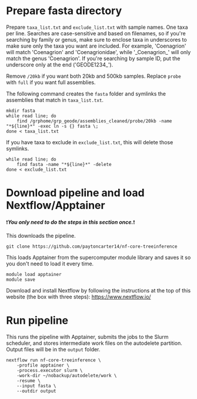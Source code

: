 # Prepare fasta directory

Prepare `taxa_list.txt` and `exclude_list.txt` with sample names. One taxa per line. Searches are case-sensitive and based on filenames, so if you're searching by family or genus, make sure to enclose taxa in underscores to make sure only the taxa you want are included. For example, 'Coenagrion' will match 'Coenagrion' and 'Coenagrionidae', while '\_Coenagrion\_' will only match the genus 'Coenagrion'. If you're searching by sample ID, put the underscore only at the end ('GEODE1234_').

Remove `/20kb` if you want both 20kb and 500kb samples. Replace `probe` with `full` if you want full assemblies.

The following command creates the `fasta` folder and symlinks the assemblies that match in `taxa_list.txt`.

```
mkdir fasta
while read line; do 
    find /grphome/grp_geode/assemblies_cleaned/probe/20kb -name "*${line}*" -exec ln -s {} fasta \;
done < taxa_list.txt
```

If you have taxa to exclude in `exclude_list.txt`, this will delete those symlinks.

```
while read line; do
    find fasta -name "*${line}*" -delete
done < exclude_list.txt
```

# Download pipeline and load Nextflow/Apptainer

:exclamation:***You only need to do the steps in this section once.***:exclamation:

This downloads the pipeline.

```
git clone https://github.com/paytoncarter14/nf-core-treeinference
```

This loads Apptainer from the supercomputer module library and saves it so you don't need to load it every time.

```
module load apptainer
module save
```

Download and install Nextflow by following the instructions at the top of this website (the box with three steps): <https://www.nextflow.io/>

# Run pipeline

This runs the pipeline with Apptainer, submits the jobs to the Slurm scheduler, and stores intermediate work files on the autodelete partition. Output files will be in the `output` folder.

```
nextflow run nf-core-treeinference \
    -profile apptainer \
    -process.executor slurm \
    -work-dir ~/nobackup/autodelete/work \
    -resume \
    --input fasta \
    --outdir output
```
